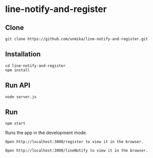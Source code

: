 # line-notify-and-register

## Clone

```
git clone https://github.com/unmika/line-notify-and-register.git
```

## Installation

```
cd line-notify-and-register
npm install
```

## Run API

```
node server.js
```

## Run

```
npm start
```

Runs the app in the development mode.
```
Open http://localhost:3000/register to view it in the browser.
```
```
Open http://localhost:3000/lineNotify to view it in the browser.
```

